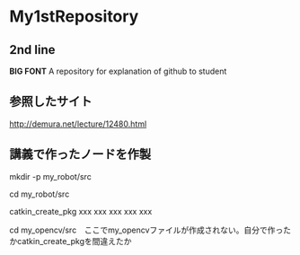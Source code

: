 # My1stRepository
## 2nd line

__BIG FONT__
A repository for explanation of github to student

## 参照したサイト
http://demura.net/lecture/12480.html

## 講義で作ったノードを作製

mkdir -p my_robot/src

cd my_robot/src

catkin_create_pkg xxx xxx xxx xxx xxx

cd my_opencv/src　ここでmy_opencvファイルが作成されない。自分で作ったかcatkin_create_pkgを間違えたか

